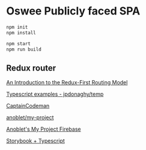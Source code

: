 # Oswee Publicly faced SPA

```sh
npm init
npm install
```

```sh
npm start
npm run build
```

## Redux router

[An Introduction to the Redux-First Routing Model](https://www.freecodecamp.org/news/an-introduction-to-the-redux-first-routing-model-98926ebf53cb/)

[Typescript examples - jpdonaghy/temp](https://github.com/jpdonaghy/temp)

[CaptainCodeman](https://github.com/CaptainCodeman/web-app-starter)

[anoblet/my-project](https://github.com/anoblet/my-project)

[Anoblet's My Project Firebase](https://my-project-75792.firebaseapp.com)

[Storybook + Typescript](https://github.com/wtulloch/litelement-webpack-base)
